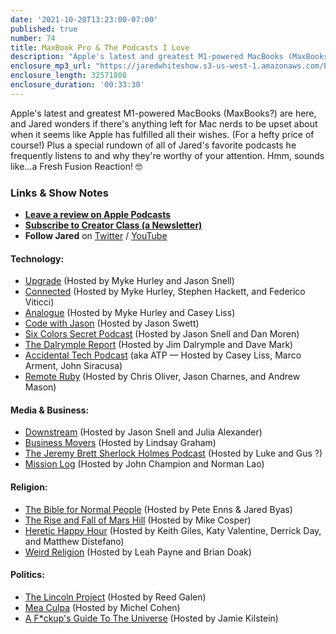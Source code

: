```yaml
---
date: '2021-10-20T13:23:00-07:00'
published: true
number: 74
title: MaxBook Pro & The Podcasts I Love
description: "Apple's latest and greatest M1-powered MacBooks (MaxBooks?) are here, and Jared wonders if there's anything left for Mac nerds to be upset about when it seems like Apple has fulfilled all their wishes. (For a hefty price of course!) Plus a special rundown of all of Jared's favorite podcasts he frequently listens to and why they're worthy of your attention. Hmm, sounds like…a Fresh Fusion Reaction! 🤓"
enclosure_mp3_url: "https://jaredwhiteshow.s3-us-west-1.amazonaws.com/Episode%2074%20-%20MaxBook%20Pro%20and%20The%20Podcasts%20I%20Love.mp3"
enclosure_length: 32571808
enclosure_duration: '00:33:30'
---
```


Apple's latest and greatest M1-powered MacBooks (MaxBooks?) are here, and Jared wonders if there's anything left for Mac nerds to be upset about when it seems like Apple has fulfilled all their wishes. (For a hefty price of course!) Plus a special rundown of all of Jared's favorite podcasts he frequently listens to and why they're worthy of your attention. Hmm, sounds like…a Fresh Fusion Reaction! 🤓

### Links & Show Notes

* **[Leave a review on Apple Podcasts](https://podcasts.apple.com/us/podcast/fresh-fusion/id1387528457)**
* **[Subscribe to Creator Class (a Newsletter)](https://www.getrevue.co/profile/creatorclass)**
* **Follow Jared** on [Twitter](https://twitter.com/jaredcwhite) / [YouTube](https://www.youtube.com/channel/UCx90UL8AZfxSbBbFQ7L2t5w)

#### Technology:

* [Upgrade](https://www.relay.fm/upgrade) (Hosted by Myke Hurley and Jason Snell)
* [Connected](https://www.relay.fm/connected) (Hosted by Myke Hurley, Stephen Hackett, and Federico Viticci)
* [Analogue](https://www.relay.fm/analogue) (Hosted by Myke Hurley and Casey Liss)
* [Code with Jason](https://www.codewithjason.com/code-with-jason-podcast/) (Hosted by Jason Swett)
* [Six Colors Secret Podcast](https://sixcolors.com/subscribe/) (Hosted by Jason Snell and Dan Moren)
* [The Dalrymple Report](https://www.loopinsight.com/thedalrymplereport/) (Hosted by Jim Dalrymple and Dave Mark)
* [Accidental Tech Podcast](https://atp.fm) (aka ATP — Hosted by Casey Liss, Marco Arment, John Siracusa)
* [Remote Ruby](https://remoteruby.com) (Hosted by Chris Oliver, Jason Charnes, and Andrew Mason)

#### Media & Business:

* [Downstream](https://www.relay.fm/downstream) (Hosted by Jason Snell and Julia Alexander)
* [Business Movers](https://wondery.com/shows/business-movers/) (Hosted by Lindsay Graham)
* [The Jeremy Brett Sherlock Holmes Podcast](http://sherlockpodcast.com) (Hosted by Luke and Gus ?)
* [Mission Log](http://www.missionlogpodcast.com) (Hosted by John Champion and Norman Lao)

#### Religion:

* [The Bible for Normal People](https://peteenns.com/podcast/) (Hosted by Pete Enns & Jared Byas)
* [The Rise and Fall of Mars Hill](https://www.christianitytoday.com/ct/podcasts/rise-and-fall-of-mars-hill/) (Hosted by Mike Cosper)
* [Heretic Happy Hour](https://heretichappyhour.com) (Hosted by Keith Giles, Katy Valentine, Derrick Day, and Matthew Distefano)
* [Weird Religion](https://www.weirdreligion.com) (Hosted by Leah Payne and Brian Doak)

#### Politics:

* [The Lincoln Project](https://lincolnproject.us/podcasts/) (Hosted by Reed Galen)
* [Mea Culpa](https://www.meaculpapodcast.com) (Hosted by Michel Cohen)
* [A F*ckup's Guide To The Universe](https://jamiekilsteinpodcast.com/fup) (Hosted by Jamie Kilstein)